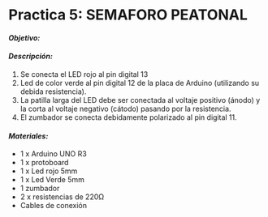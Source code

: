 # Practica 5: SEMAFORO PEATONAL

#### ***Objetivo:***

#### ***Descripción:***   

 1. Se conecta el LED rojo al pin digital 13 
 2. Led de color verde al pin digital 12 de la placa de Arduino (utilizando su debida resistencia). 
 3. La patilla larga del LED debe ser conectada al voltaje positivo (ánodo) y la corta al voltaje negativo (cátodo) pasando por la resistencia. 
 4. El zumbador se conecta debidamente polarizado al pin digital 11.

#### ***Materiales:***

 -	1 x Arduino UNO R3
 -	1 x protoboard
 -	1 x Led rojo 5mm
 -	1 x Led Verde 5mm
 -	1 zumbador
 -	2 x resistencias de 220Ω
 -	Cables de conexión
